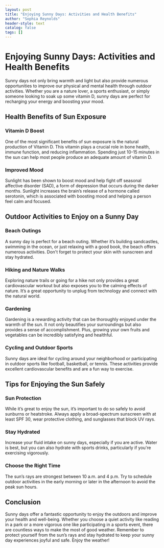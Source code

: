 ```yaml
---
layout: post
title: "Enjoying Sunny Days: Activities and Health Benefits"
author: "Sophia Reynolds"
header-style: text
catalog: false
tags: []
---
```


# Enjoying Sunny Days: Activities and Health Benefits

Sunny days not only bring warmth and light but also provide numerous opportunities to improve our physical and mental health through outdoor activities. Whether you are a nature lover, a sports enthusiast, or simply someone looking to soak up some vitamin D, sunny days are perfect for recharging your energy and boosting your mood. 

## Health Benefits of Sun Exposure

### Vitamin D Boost

One of the most significant benefits of sun exposure is the natural production of Vitamin D. This vitamin plays a crucial role in bone health, immune function, and reducing inflammation. Spending just 10-15 minutes in the sun can help most people produce an adequate amount of vitamin D.

### Improved Mood

Sunlight has been shown to boost mood and help fight off seasonal affective disorder (SAD), a form of depression that occurs during the darker months. Sunlight increases the brain’s release of a hormone called serotonin, which is associated with boosting mood and helping a person feel calm and focused.

## Outdoor Activities to Enjoy on a Sunny Day

### Beach Outings

A sunny day is perfect for a beach outing. Whether it’s building sandcastles, swimming in the ocean, or just relaxing with a good book, the beach offers numerous activities. Don't forget to protect your skin with sunscreen and stay hydrated.

### Hiking and Nature Walks

Exploring nature trails or going for a hike not only provides a great cardiovascular workout but also exposes you to the calming effects of nature. It’s a great opportunity to unplug from technology and connect with the natural world.

### Gardening

Gardening is a rewarding activity that can be thoroughly enjoyed under the warmth of the sun. It not only beautifies your surroundings but also provides a sense of accomplishment. Plus, growing your own fruits and vegetables can be incredibly satisfying and healthful.

### Cycling and Outdoor Sports

Sunny days are ideal for cycling around your neighborhood or participating in outdoor sports like football, basketball, or tennis. These activities provide excellent cardiovascular benefits and are a fun way to exercise.

## Tips for Enjoying the Sun Safely

### Sun Protection

While it’s great to enjoy the sun, it’s important to do so safely to avoid sunburns or heatstroke. Always apply a broad-spectrum sunscreen with at least SPF 30, wear protective clothing, and sunglasses that block UV rays.

### Stay Hydrated

Increase your fluid intake on sunny days, especially if you are active. Water is best, but you can also hydrate with sports drinks, particularly if you're exercising vigorously.

### Choose the Right Time

The sun’s rays are strongest between 10 a.m. and 4 p.m. Try to schedule outdoor activities in the early morning or later in the afternoon to avoid the peak sun hours.

## Conclusion

Sunny days offer a fantastic opportunity to enjoy the outdoors and improve your health and well-being. Whether you choose a quiet activity like reading in a park or a more vigorous one like participating in a sports event, there are countless ways to make the most of good weather. Remember to protect yourself from the sun’s rays and stay hydrated to keep your sunny day experiences joyful and safe. Enjoy the weather!